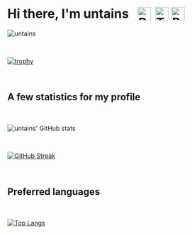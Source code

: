 
<h1 style="display:flex;align-items:center;">
    Hi there, I'm untains
    <img 
        src="https://emojipedia-us.s3.dualstack.us-west-1.amazonaws.com/thumbs/120/twitter/281/rainbow-flag_1f3f3-fe0f-200d-1f308.png"
        srcset="https://emojipedia-us.s3.dualstack.us-west-1.amazonaws.com/thumbs/240/twitter/281/rainbow-flag_1f3f3-fe0f-200d-1f308.png 2x"
        alt="Rainbow Flag"
        width="30"
        height="30"
        style="margin-left: 20px"
    >
    <img
        src="https://emojipedia-us.s3.dualstack.us-west-1.amazonaws.com/thumbs/120/twitter/281/transgender-flag_1f3f3-fe0f-200d-26a7-fe0f.png"
        srcset="https://emojipedia-us.s3.dualstack.us-west-1.amazonaws.com/thumbs/240/twitter/281/transgender-flag_1f3f3-fe0f-200d-26a7-fe0f.png 2x"
        alt="Transgender Flag"
        width="30"
        height="30"
        style="margin-left: 10px"
    >
    <img
        src="https://emojipedia-us.s3.dualstack.us-west-1.amazonaws.com/thumbs/120/emojidex/112/raised-fist_emoji-modifier-fitzpatrick-type-6_270a-1f3ff_1f3ff.png"
        srcset="https://emojipedia-us.s3.dualstack.us-west-1.amazonaws.com/thumbs/240/emojidex/112/raised-fist_emoji-modifier-fitzpatrick-type-6_270a-1f3ff_1f3ff.png 2x"
        alt="BLM"
        width="30"
        height="30"
        style="margin-left: 6px"
    >
</h1>

![untains](https://komarev.com/ghpvc/?username=untainsYD&color=7e3ace&style=flat-square&label=MY+PROFILE+VIEWS)

<br />


[![trophy](https://github-profile-trophy.vercel.app/?username=untainsYD&theme=dracula&rank=SECRET,SSS,SS,S,AAA,AA,A,B,C&row=5&column=4&margin-w=20&margin-h=15)](https://github-profile-trophy.vercel.app/?username=untainsYD&theme=dracula&rank=SECRET,SSS,SS,S,AAA,AA,A,B,C&row=5&column=4&margin-w=20&margin-h=15)

<br />

## A few statistics for my profile

<br />

![untains' GitHub stats](https://github-readme-stats.vercel.app/api?username=untainsYD&show_icons=true&theme=jolly&layout=compact&line_height=35%&hide_border=true&border_radius=20px&include_all_commits=true&count_private=true&show_owner=true&custom_title=Yaroslav+Doroshenko's+/+untains+Github+Stats)

<br />

[![GitHub Streak](https://github-readme-streak-stats.herokuapp.com/?user=untainsYD&theme=dark&theme=jolly&layout=compact&line_height=35%&hide_border=true&border_radius=20px)](https://github-readme-streak-stats.herokuapp.com/?user=untainsYD&theme=dark&theme=jolly&layout=compact&line_height=35%&hide_border=true&border_radius=20px)

<br />

## Preferred languages

<br />

[![Top Langs](https://github-readme-stats.vercel.app/api/top-langs/?username=untainsYD&theme=jolly&layout=compact&line_height=35%&hide_border=true&border_radius=20px)](https://github-readme-stats.vercel.app/api/top-langs/?username=untainsYD&layout=compact&theme=jolly&langs_count=10)
